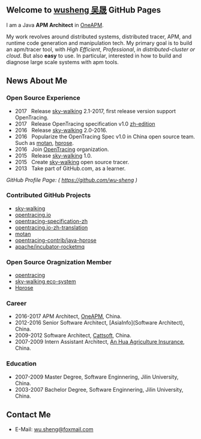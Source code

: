 ## Welcome to [wusheng 吴晟](https://github.com/wu-sheng) GitHub Pages

I am a Java **APM Architect** in [OneAPM](http://www.oneapm.com).

My work revolves around distributed systems, distributed tracer, APM, and runtime code generation and manipulation tech. My primary goal is to build an apm/tracer tool, with _High Efficient_, _Professional_, _in distributed-cluster or cloud_. But also **easy** to use. In particular, interested in how to build and diagnose large scale systems with apm tools.

## News About Me

### Open Source Experience
* 2017&nbsp;&nbsp; Release [sky-walking](https://github.com/wu-sheng/sky-walking) 2.1-2017, first release version support OpenTracing.
* 2017&nbsp;&nbsp; Release OpenTracing specification v1.0 [zh-edition](https://github.com/opentracing-contrib/opentracing-specification-zh)
* 2016&nbsp;&nbsp; Release [sky-walking](https://github.com/wu-sheng/sky-walking) 2.0-2016.
* 2016&nbsp;&nbsp; Popularize the OpenTracing Spec v1.0 in China open source team. Such as [motan](https://github.com/weibocom/motan), [hprose](https://github.com/hprose).
* 2016&nbsp;&nbsp; Join [OpenTracing](http://opentracing.io) organization.
* 2015&nbsp;&nbsp; Release [sky-walking](https://github.com/wu-sheng/sky-walking) 1.0.
* 2015&nbsp;&nbsp; Create [sky-walking](https://github.com/wu-sheng/sky-walking) open source tracer.
* 2013&nbsp;&nbsp; Take part of GitHub.com, as a learner.

_GitHub Profile Page: ( https://github.com/wu-sheng )_

### Contributed GitHub Projects
* [sky-walking](https://github.com/wu-sheng/sky-walking) 
* [opentracing.io](http://opentracing.io/)
* [opentracing-specification-zh](https://github.com/opentracing-contrib/opentracing-specification-zh)
* [opentracing.io-zh-translation](https://github.com/wu-sheng/opentracing.io-translation/tree/translation/chn/201611)
* [motan](https://github.com/weibocom/motan) 
* [opentracing-contrib/java-hprose](https://github.com/opentracing-contrib/java-hprose)
* [apache/incubator-rocketmq](https://github.com/apache/incubator-rocketmq)

### Open Source Oragnization Member
* [opentracing](https://github.com/opentracing)
* [sky-walking eco-system](https://github.com/skywalking-developer)
* [Hprose](https://github.com/hprose)

### Career
* 2016-2017 APM Architect, [OneAPM](http://www.oneapm.com), China.
* 2012-2016 Senior Software Architect, [AsiaInfo](Software Architect), China.
* 2009-2012 Software Architect, [Cattsoft](http://www.cattsoft.com), China.
* 2007-2009 Intern Assistant Architect, [An Hua Agriculture Insurance](http://www.ahic.com.cn), China.

### Education
* 2007-2009 Master Degree, Software Enginnering, Jilin University, China.
* 2003-2007 Bachelor Degree, Software Enginnering, Jilin University, China.

## Contact Me
* E-Mail: wu.sheng@foxmail.com
